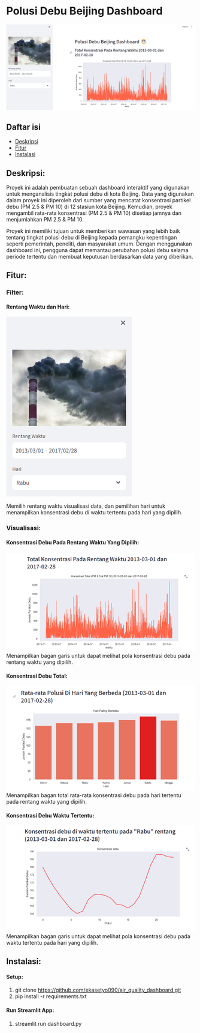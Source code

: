 # Polusi Debu Beijing Dashboard
![Polusi Debu Beijing Dashboard](https://github.com/ekasetyo090/air_quality_dashboard/blob/79a836a5066b3fa90525107e79ed06e81933e415/screenshot/tampilan%20penuh.png)

## Daftar isi

- [Deskripsi](#deskripsi)
- [Fitur](#fitur)
- [Instalasi](#instalasi)

## Deskripsi:
Proyek ini adalah pembuatan sebuah dashboard interaktif yang digunakan untuk menganalisis tingkat polusi debu di kota Beijing. Data yang digunakan dalam proyek ini diperoleh dari sumber yang mencatat konsentrasi partikel debu (PM 2.5 & PM 10) di 12 stasiun kota Beijing. Kemudian, proyek mengambil rata-rata konsentrasi (PM 2.5 & PM 10) disetiap jamnya dan menjumlahkan PM 2.5 & PM 10.

Proyek ini memiliki tujuan untuk memberikan wawasan yang lebih baik tentang tingkat polusi debu di Beijing kepada pemangku kepentingan seperti pemerintah, peneliti, dan masyarakat umum. Dengan menggunakan dashboard ini, pengguna dapat memantau perubahan polusi debu selama periode tertentu dan membuat keputusan berdasarkan data yang diberikan.

## Fitur:

### Filter:
#### Rentang Waktu dan Hari:
![Filter](https://github.com/ekasetyo090/air_quality_dashboard/blob/79a836a5066b3fa90525107e79ed06e81933e415/screenshot/fitur%20filter.png)

Memilih rentang waktu visualisasi data, dan pemilihan hari untuk menampilkan konsentrasi debu di waktu tertentu pada hari yang dipilih.

### Visualisasi:

#### Konsentrasi Debu Pada Rentang Waktu Yang Dipilih:
![Konsentrasi Debu Pada Rentang Waktu Yang Dipilih](https://github.com/ekasetyo090/air_quality_dashboard/blob/79a836a5066b3fa90525107e79ed06e81933e415/screenshot/total%20konsentrasi.png)
Menampilkan bagan garis untuk dapat melihat pola konsentrasi debu pada rentang waktu yang dipilih.

#### Konsentrasi Debu Total:
![Konsentrasi Debu Total](https://github.com/ekasetyo090/air_quality_dashboard/blob/79a836a5066b3fa90525107e79ed06e81933e415/screenshot/hari%20paling%20berdebu.png)
Menampilkan bagan total rata-rata konsentrasi debu pada hari tertentu pada rentang waktu yang dipilih.

#### Konsentrasi Debu Waktu Tertentu:
![Konsentrasi Debu Waktu Tertentu](https://github.com/ekasetyo090/air_quality_dashboard/blob/79a836a5066b3fa90525107e79ed06e81933e415/screenshot/konsentrasi%20debu%20di%20waktu%20tertentu.png)
Menampilkan bagan garis untuk dapat melihat pola konsentrasi debu pada waktu tertentu pada hari yang dipilih.

## Instalasi:
#### Setup:
1. git clone https://github.com/ekasetyo090/air_quality_dashboard.git
2. pip install -r requirements.txt

#### Run Streamlit App:
1. streamlit run dashboard.py
